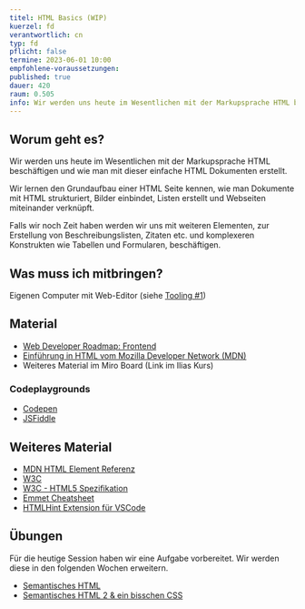 ```yaml
---
titel: HTML Basics (WIP)
kuerzel: fd
verantwortlich: cn
typ: fd
pflicht: false
termine: 2023-06-01 10:00
empfohlene-voraussetzungen: 
published: true
dauer: 420
raum: 0.505
info: Wir werden uns heute im Wesentlichen mit der Markupsprache HTML beschäftigen und wie man mit dieser einfache HTML Dokumente erstellt.
---
```


## Worum geht es?
Wir werden uns heute im Wesentlichen mit der Markupsprache HTML beschäftigen und wie man mit dieser einfache HTML Dokumenten erstellt.

Wir lernen den Grundaufbau einer HTML Seite kennen, wie man Dokumente mit HTML strukturiert, Bilder einbindet, Listen erstellt und Webseiten miteinander verknüpft.

Falls wir noch Zeit haben werden wir uns mit weiteren Elementen, zur Erstellung von Beschreibungslisten, Zitaten etc. und komplexeren Konstrukten wie Tabellen und Formularen, beschäftigen.


## Was muss ich mitbringen?
Eigenen Computer mit Web-Editor (siehe [Tooling #1](../tooling-1/))

## Material
- [Web Developer Roadmap: Frontend](https://roadmap.sh/frontend)
- [Einführung in HTML vom Mozilla Developer Network (MDN)](https://developer.mozilla.org/en-US/docs/Learn/HTML/Introduction_to_HTML)
- Weiteres Material im Miro Board (Link im Ilias Kurs)

### Codeplaygrounds
- [Codepen](http://codepen.io)
- [JSFiddle](http://jsfiddle.net)

## Weiteres Material
- [MDN HTML Element Referenz](https://developer.mozilla.org/de/docs/Web/HTML/Element)
- [W3C](http://www.w3.org)
- [W3C - HTML5 Spezifikation](https://html.spec.whatwg.org/)
- [Emmet Cheatsheet](https://docs.emmet.io/cheat-sheet/)
- [HTMLHint Extension für VSCode](https://marketplace.visualstudio.com/items?itemName=mkaufman.HTMLHint)


## Übungen
Für die heutige Session haben wir eine Aufgabe vorbereitet. Wir werden diese in den folgenden Wochen erweitern.

- [Semantisches HTML](../../assignments/fd_01_html-1/)
- [Semantisches HTML 2 & ein bisschen CSS](../../assignments/fd_01_html-2/)


